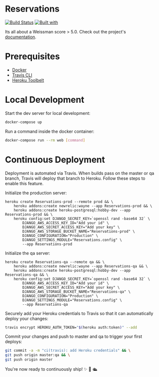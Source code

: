 # Reservations

[![Build Status](https://travis-ci.org/LopsanAMO/Reservations.svg?branch=master)](https://travis-ci.org/LopsanAMO/Reservations)
[![Built with](https://img.shields.io/badge/Built_with-Cookiecutter_Django_Rest-F7B633.svg)](https://github.com/agconti/cookiecutter-django-rest)

Its all about a Weissman score > 5.0. Check out the project's [documentation](http://LopsanAMO.github.io/Reservations/).

# Prerequisites

- [Docker](https://docs.docker.com/docker-for-mac/install/)  
- [Travis CLI](http://blog.travis-ci.com/2013-01-14-new-client/)
- [Heroku Toolbelt](https://toolbelt.heroku.com/)

# Local Development

Start the dev server for local development:
```bash
docker-compose up
```

Run a command inside the docker container:

```bash
docker-compose run --rm web [command]
```

# Continuous Deployment

Deployment is automated via Travis. When builds pass on the master or qa branch, Travis will deploy that branch to Heroku. Follow these steps to enable this feature.

Initialize the production server:

```
heroku create Reservations-prod --remote prod && \
    heroku addons:create newrelic:wayne --app Reservations-prod && \
    heroku addons:create heroku-postgresql:hobby-dev --app Reservations-prod && \
    heroku config:set DJANGO_SECRET_KEY=`openssl rand -base64 32` \
        DJANGO_AWS_ACCESS_KEY_ID="Add your id" \
        DJANGO_AWS_SECRET_ACCESS_KEY="Add your key" \
        DJANGO_AWS_STORAGE_BUCKET_NAME="Reservations-prod" \
        DJANGO_CONFIGURATION="Production" \
        DJANGO_SETTINGS_MODULE="Reservations.config" \
        --app Reservations-prod
```

Initialize the qa server:

```
heroku create Reservations-qa --remote qa && \
    heroku addons:create newrelic:wayne --app Reservations-qa && \
    heroku addons:create heroku-postgresql:hobby-dev --app Reservations-qa && \
    heroku config:set DJANGO_SECRET_KEY=`openssl rand -base64 32` \
        DJANGO_AWS_ACCESS_KEY_ID="Add your id" \
        DJANGO_AWS_SECRET_ACCESS_KEY="Add your key" \
        DJANGO_AWS_STORAGE_BUCKET_NAME="Reservations-qa" \
        DJANGO_CONFIGURATION="Production" \
        DJANGO_SETTINGS_MODULE="Reservations.config" \
        --app Reservations-qa
```

Securely add your Heroku credentials to Travis so that it can automatically deploy your changes:

```bash
travis encrypt HEROKU_AUTH_TOKEN="$(heroku auth:token)" --add
```

Commit your changes and push to master and qa to trigger your first deploys:

```bash
git commit -a -m "ci(travis): add Heroku credentials" && \
git push origin master:qa && \
git push origin master
```

You're now ready to continuously ship! ✨ 💅 🛳
